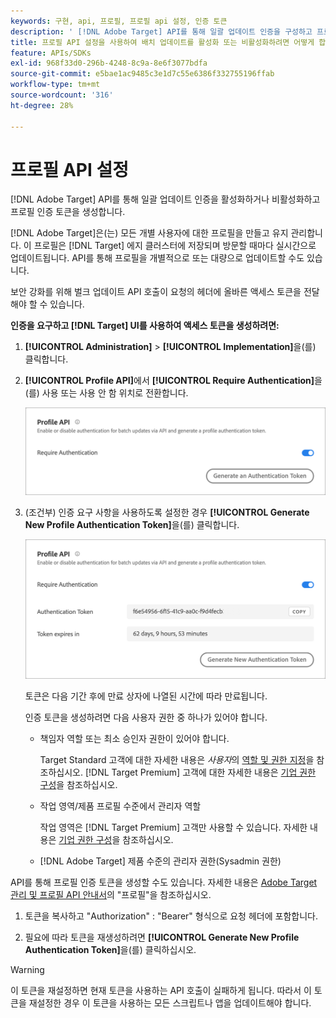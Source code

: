 ```yaml
---
keywords: 구현, api, 프로필, 프로필 api 설정, 인증 토큰
description: ' [!DNL Adobe Target] API를 통해 일괄 업데이트 인증을 구성하고 프로필 인증 토큰을 생성하는 방법을 알아봅니다.'
title: 프로필 API 설정을 사용하여 배치 업데이트를 활성화 또는 비활성화하려면 어떻게 합니까?
feature: APIs/SDKs
exl-id: 968f33d0-296b-4248-8c9a-8e6f3077bdfa
source-git-commit: e5bae1ac9485c3e1d7c55e6386f332755196ffab
workflow-type: tm+mt
source-wordcount: '316'
ht-degree: 28%

---
```


# 프로필 API 설정

[!DNL Adobe Target] API를 통해 일괄 업데이트 인증을 활성화하거나 비활성화하고 프로필 인증 토큰을 생성합니다.

[!DNL Adobe Target]은(는) 모든 개별 사용자에 대한 프로필을 만들고 유지 관리합니다. 이 프로필은 [!DNL Target] 에지 클러스터에 저장되며 방문할 때마다 실시간으로 업데이트됩니다. API를 통해 프로필을 개별적으로 또는 대량으로 업데이트할 수도 있습니다.

보안 강화를 위해 벌크 업데이트 API 호출이 요청의 헤더에 올바른 액세스 토큰을 전달해야 할 수 있습니다.

**인증을 요구하고 [!DNL Target] UI를 사용하여 액세스 토큰을 생성하려면:**

1. **[!UICONTROL Administration]** > **[!UICONTROL Implementation]**&#x200B;을(를) 클릭합니다.
1. **[!UICONTROL Profile API]**&#x200B;에서 **[!UICONTROL Require Authentication]**&#x200B;을(를) 사용 또는 사용 안 함 위치로 전환합니다.

   ![대체 이미지](assets/profile_api_settings.png)

1. (조건부) 인증 요구 사항을 사용하도록 설정한 경우 **[!UICONTROL Generate New Profile Authentication Token]**&#x200B;을(를) 클릭합니다.

   ![대체 이미지](assets/profile_api_settings_2.png)

   토큰은 다음 기간 후에 만료 상자에 나열된 시간에 따라 만료됩니다.

   인증 토큰을 생성하려면 다음 사용자 권한 중 하나가 있어야 합니다.

   * 책임자 역할 또는 최소 승인자 권한이 있어야 합니다.

     Target Standard 고객에 대한 자세한 내용은 *사용자*&#x200B;의 [역할 및 권한 지정](https://experienceleague.adobe.com/docs/target/using/administer/manage-users/users/user-management.html#roles-permissions)을 참조하십시오. [!DNL Target Premium] 고객에 대한 자세한 내용은 [기업 권한 구성](https://experienceleague.adobe.com/docs/target/using/administer/manage-users/enterprise/properties-overview.html)을 참조하십시오.

   * 작업 영역/제품 프로필 수준에서 관리자 역할

     작업 영역은 [!DNL Target Premium] 고객만 사용할 수 있습니다. 자세한 내용은 [기업 권한 구성](https://experienceleague.adobe.com/docs/target/using/administer/manage-users/enterprise/properties-overview.html)을 참조하십시오.

   * [!DNL Adobe Target] 제품 수준의 관리자 권한(Sysadmin 권한)

API를 통해 프로필 인증 토큰을 생성할 수도 있습니다. 자세한 내용은 [Adobe Target 관리 및 프로필 API 안내서](../../administer/admin-api/admin-api-overview-new.md)의 &quot;프로필&quot;을 참조하십시오.

1. 토큰을 복사하고 &quot;Authorization&quot; : &quot;Bearer&quot; 형식으로 요청 헤더에 포함합니다.

1. 필요에 따라 토큰을 재생성하려면 **[!UICONTROL Generate New Profile Authentication Token]**&#x200B;을(를) 클릭하십시오.

>[!WARNING]
>
>이 토큰을 재설정하면 현재 토큰을 사용하는 API 호출이 실패하게 됩니다. 따라서 이 토큰을 재설정한 경우 이 토큰을 사용하는 모든 스크립트나 앱을 업데이트해야 합니다.
